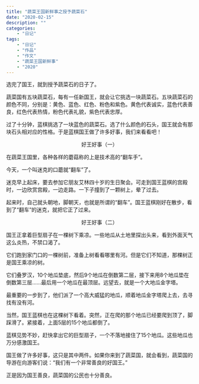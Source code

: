 ```yaml
---
title: "蔬菜王国新鲜事之授予蔬菜石"
date: "2020-02-15"
description: ""
categories:
    - "日记"
tags:
    - "日记"
    - "作品"
    - "作文"
    - "蔬菜王国新鲜事"
    - "2020"
---
```


选完了国王，就到授予蔬菜石的日子了。

蔬菜国有五块蔬菜石，每有一任新国王，就会让它挑选一块蔬菜石。五块蔬菜石的颜色不同，分别是：黄色、蓝色、红色、粉色和紫色。黄色代表诚实，蓝色代表善良，红色代表热情，粉色代表礼貌，紫色代表忠厚。

过了十分钟，蓝棋挑选了一块蓝色的蔬菜石。选了什么颜色的石头，国王就会有那块石头相对应的性格。于是蓝棋国王做了许多好事，我们来看看吧！

<center>好王好事（一）</center>

在蔬菜王国里，各种各样的蘑菇称的上是技术高的“翻车手”。

今天，一个叫迷克的口蘑就“翻车”了。

迷克早上起床，要去参加它朋友艾林四十岁的生日聚会。可走到国王蓝棋的宫殿时，一边欣赏宫殿，一边走路。一下子撞到了一颗树上，晕了过去。

起来时，自己就头朝地，脚朝天，也就是所谓的“翻车”。国王蓝棋刚好在散步，看到了“翻车”的迷克，就把它正了过来。

<center>好王好事（二）</center>

国王正拿着巨型扇子在一棵树下乘凉。一些地瓜从土地里探出头来，看到外面天气这么炎热，不禁口渴了。

它们跑到家门口的一棵树前，准备上树看看哪里有河。但是它们不知道，那棵树正是国王乘凉的树。

它们叠罗汉，10个地瓜垫底，然后9个地瓜在倒数第二层，接下来用8个地瓜垫在倒数第三层……最后用一个地瓜在最顶层。远望去，就是一个大地瓜金字塔。

最重要的一步到了，他们派了一个高大威猛的地瓜，顺着地瓜金字塔爬上去，去寻找有没有河。

当然，国王蓝棋也在这棵树下看着。突然，正在爬的那个地瓜已经要爬到顶了，脚踩滑了。紧接着，上面5层的15个地瓜都倒了。

蓝棋见势不妙，赶快拿出它的巨型扇子，一个不落地接住了15个地瓜。这些地瓜也万分感激国王。

国王做了许多好事，这只是其中两件。如果你来到了蔬菜国，就会看到，蔬菜国的导游在向游客们说：“我们有一个非常善良的好国王。”

正是因为国王善良，蔬菜国的公民也十分善良。






